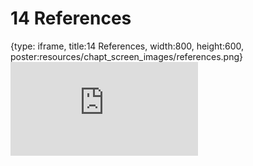 # 14 References
 
{type: iframe, title:14 References, width:800, height:600, poster:resources/chapt_screen_images/references.png}
![](https://hutchdatascience.org/Tools_for_Reproducible_Workflows_in_R/references.html)
 

 
